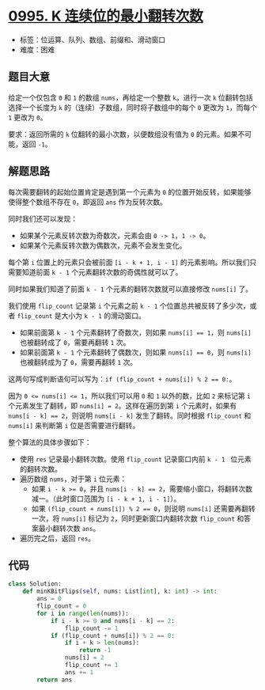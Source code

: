 # [0995. K 连续位的最小翻转次数](https://leetcode.cn/problems/minimum-number-of-k-consecutive-bit-flips/)

- 标签：位运算、队列、数组、前缀和、滑动窗口
- 难度：困难

## 题目大意

给定一个仅包含 `0` 和 `1` 的数组 `nums`，再给定一个整数 `k`。进行一次 `k` 位翻转包括选择一个长度为 `k` 的（连续）子数组，同时将子数组中的每个 `0` 更改为 `1`，而每个 `1` 更改为 `0`。

要求：返回所需的 `k` 位翻转的最小次数，以便数组没有值为 `0` 的元素。如果不可能，返回 `-1`。

## 解题思路

每次需要翻转的起始位置肯定是遇到第一个元素为 `0` 的位置开始反转，如果能够使得整个数组不存在 `0`，即返回 `ans` 作为反转次数。

同时我们还可以发现：

- 如果某个元素反转次数为奇数次，元素会由 `0 -> 1`，`1 -> 0`。
- 如果某个元素反转次数为偶数次，元素不会发生变化。

每个第 `i` 位置上的元素只会被前面 `[i - k + 1, i - 1]` 的元素影响。所以我们只需要知道前面 `k - 1` 个元素翻转次数的奇偶性就可以了。

同时如果我们知道了前面 `k - 1` 个元素的翻转次数就可以直接修改 `nums[i]` 了。

我们使用 `flip_count` 记录第 `i` 个元素之前 `k - 1` 个位置总共被反转了多少次，或者 `flip_count` 是大小为 `k - 1` 的滑动窗口。

- 如果前面第 `k - 1` 个元素翻转了奇数次，则如果 `nums[i] == 1`，则 `nums[i]` 也被翻转成了 `0`，需要再翻转 `1` 次。
- 如果前面第 `k - 1` 个元素翻转了偶数次，则如果 `nums[i] == 0`，则 `nums[i]` 也被翻转成为了 `0`，需要再翻转 `1` 次。

这两句写成判断语句可以写为：`if (flip_count + nums[i]) % 2 == 0:`。

因为 `0 <= nums[i] <= 1`，所以我们可以用 `0` 和 `1` 以外的数，比如 `2` 来标记第 `i` 个元素发生了翻转，即 `nums[i] = 2`。这样在遍历到第 `i` 个元素时，如果有 `nums[i - k] == 2`，则说明 `nums[i - k]` 发生了翻转。同时根据 `flip_count` 和 `nums[i]` 来判断第 `i` 位是否需要进行翻转。

整个算法的具体步骤如下：

- 使用 `res` 记录最小翻转次数。使用 `flip_count` 记录窗口内前 `k - 1 ` 位元素的翻转次数。
- 遍历数组 `nums`，对于第 `i` 位元素：
  - 如果 `i - k >= 0`，并且 `nums[i - k] == 2`，需要缩小窗口，将翻转次数减一。（此时窗口范围为 `[i - k + 1, i - 1]`）。
  - 如果 `(flip_count + nums[i]) % 2 == 0`，则说明 `nums[i]` 还需要再翻转一次，将 `nums[i]` 标记为 `2`，同时更新窗口内翻转次数 `flip_count` 和答案最小翻转次数 `ans`。
- 遍历完之后，返回 `res`。

## 代码

```python
class Solution:
    def minKBitFlips(self, nums: List[int], k: int) -> int:
        ans = 0
        flip_count = 0
        for i in range(len(nums)):
            if i - k >= 0 and nums[i - k] == 2:
                flip_count -= 1
            if (flip_count + nums[i]) % 2 == 0:
                if i + k > len(nums):
                    return -1
                nums[i] = 2
                flip_count += 1
                ans += 1
        return ans
```

